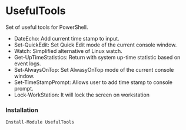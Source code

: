 # UsefulTools
Set of useful tools for PowerShell.
* DateEcho: Add current time stamp to input.
* Set-QuickEdit: Set Quick Edit mode of the current console window.
* Watch: Simplified alternative of Linux watch.
* Get-UpTimeStatistics: Return with system up-time statistic based on event logs.
* Set-AlwaysOnTop: Set AlwasyOnTop mode of the current console window.
* Set-TimeStampPrompt: Allows user to add time stamp to console prompt.
* Lock-WorkStation: It will lock the screen on workstation

### Installation
```
Install-Module UsefulTools
```
